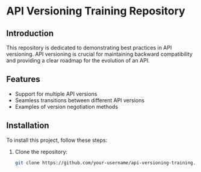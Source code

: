# API Versioning Training Repository

## Introduction

This repository is dedicated to demonstrating best practices in API versioning. API versioning is crucial for maintaining backward compatibility and providing a clear roadmap for the evolution of an API.

## Features

- Support for multiple API versions
- Seamless transitions between different API versions
- Examples of version negotiation methods


## Installation

To install this project, follow these steps:

1. Clone the repository:
   ```bash
   git clone https://github.com/your-username/api-versioning-training.git
